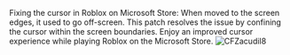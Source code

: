 Fixing the cursor in Roblox on Microsoft Store: When moved to the screen edges, it used to go off-screen. This patch resolves the issue by confining the cursor within the screen boundaries. Enjoy an improved cursor experience while playing Roblox on the Microsoft Store.
![CFZacudiI8](https://github.com/PhillipThePaster/Roblox-Cursor-Fix/assets/49299203/40311117-17d5-4bdd-8d40-a381f03423ac)
